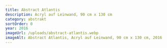 ```yaml
---
title: Abstract Atlantis
description: Acryl auf Leinwand, 90 cm x 130 cm
category: abstrakt
sortOrder: 0
year: 2016
imageUrl: /uploads/abstract-atlantis.webp
imageAlt: Abstract Atlantis, Acryl auf Leinwand, 90 cm x 130 cm, 2016
---
```

